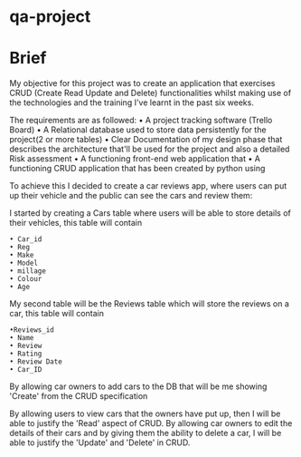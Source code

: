 # qa-project

# Brief
My objective for this project was to create an application that exercises CRUD (Create Read Update and Delete) functionalities whilst making use of the technologies and the training I've learnt in the past six weeks.

The requirements are as followed:
	• A project tracking software (Trello Board)
	• A Relational database used to store data persistently for the project(2 or more tables)
	• Clear Documentation of my design phase that describes the architecture that'll be used for the project and also a detailed Risk assessment
	• A functioning front-end web application that 
	• A functioning CRUD application that has been created by python using 

To achieve this I decided to create a car reviews app, where users can put up their vehicle and the public can see the cars and review them:

I started by creating a Cars table where users will be able to store details of their vehicles, this table will contain 
	
	• Car_id
	• Reg
	• Make
	• Model
	• millage 
	• Colour
	• Age

My second table will be the Reviews table which will store the reviews on a car, this table will contain 
	
	•Reviews_id
	• Name
	• Review
	• Rating
	• Review Date
	• Car_ID

By allowing car owners to add cars to the DB that will be me showing 'Create' from the CRUD specification

By allowing users to view cars that the owners have put up, then I will be able to justify the 'Read' aspect of CRUD.
By allowing car owners to edit the details of their cars and by giving them the ability to delete a car, I will be able to justify the 'Update' and 'Delete' in CRUD.



